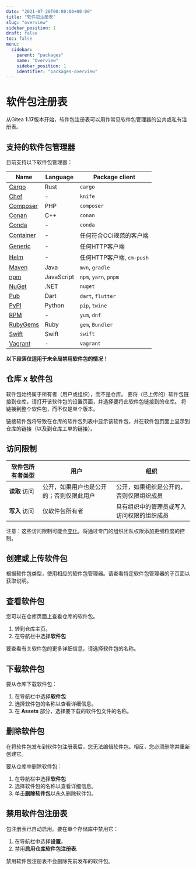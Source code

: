 ```yaml
---
date: "2021-07-20T00:00:00+00:00"
title: "软件包注册表"
slug: "overview"
sidebar_position: 1
draft: false
toc: false
menu:
  sidebar:
    parent: "packages"
    name: "Overview"
    sidebar_position: 1
    identifier: "packages-overview"
---
```


# 软件包注册表

从Gitea **1.17**版本开始，软件包注册表可以用作常见软件包管理器的公共或私有注册表。

## 支持的软件包管理器

目前支持以下软件包管理器：

| Name                                                          | Language   | Package client            |
| ------------------------------------------------------------- | ---------- | ------------------------- |
| [Cargo](packages/cargo.md)         | Rust       | `cargo`                   |
| [Chef](packages/chef.md)           | -          | `knife`                   |
| [Composer](packages/composer.md)   | PHP        | `composer`                |
| [Conan](packages/conan.md)         | C++        | `conan`                   |
| [Conda](packages/conda.md)         | -          | `conda`                   |
| [Container](packages/container.md) | -          | 任何符合OCI规范的客户端   |
| [Generic](packages/generic.md)     | -          | 任何HTTP客户端            |
| [Helm](packages/helm.md)           | -          | 任何HTTP客户端, `cm-push` |
| [Maven](packages/maven.md)         | Java       | `mvn`, `gradle`           |
| [npm](packages/npm.md)             | JavaScript | `npm`, `yarn`, `pnpm`     |
| [NuGet](packages/nuget.md)         | .NET       | `nuget`                   |
| [Pub](packages/pub.md)             | Dart       | `dart`, `flutter`         |
| [PyPI](packages/pypi.md)           | Python     | `pip`, `twine`            |
| [RPM](packages/rpm.md)             | -          | `yum`, `dnf`              |
| [RubyGems](packages/rubygems.md)   | Ruby       | `gem`, `Bundler`          |
| [Swift](packages/rubygems.md)      | Swift      | `swift`                   |
| [Vagrant](packages/vagrant.md)     | -          | `vagrant`                 |

**以下段落仅适用于未全局禁用软件包的情况！**

## 仓库 x 软件包

软件包始终属于所有者（用户或组织），而不是仓库。
要将（已上传的）软件包链接到仓库，请打开该软件包的设置页面，并选择要将此软件包链接到的仓库。
将链接到整个软件包，而不仅是单个版本。

链接软件包将导致在仓库的软件包列表中显示该软件包，并在软件包页面上显示到仓库的链接（以及到仓库工单的链接）。

## 访问限制

| 软件包所有者类型 | 用户                                     | 组织                                       |
| ---------------- | ---------------------------------------- | ------------------------------------------ |
| **读取** 访问    | 公开，如果用户也是公开的；否则仅限此用户 | 公开，如果组织是公开的，否则仅限组织成员   |
| **写入** 访问    | 仅软件包所有者                           | 具有组织中的管理员或写入访问权限的组织成员 |

注意：这些访问限制可能会[变化](https://github.com/go-gitea/gitea/issues/19270)，将通过专门的组织团队权限添加更细粒度的控制。

## 创建或上传软件包

根据软件包类型，使用相应的软件包管理器。请查看特定软件包管理器的子页面以获取说明。

## 查看软件包

您可以在仓库页面上查看仓库的软件包。

1. 转到仓库主页。
2. 在导航栏中选择**软件包**

要查看有关软件包的更多详细信息，请选择软件包的名称。

## 下载软件包

要从仓库下载软件包：

1. 在导航栏中选择**软件包**
2. 选择软件包的名称以查看详细信息。
3. 在 **Assets** 部分，选择要下载的软件包文件的名称。

## 删除软件包

在将软件包发布到软件包注册表后，您无法编辑软件包。相反，您必须删除并重新创建它。

要从仓库中删除软件包：

1. 在导航栏中选择**软件包**
2. 选择软件包的名称以查看详细信息。
3. 单击**删除软件包**以永久删除软件包。

## 禁用软件包注册表

包注册表已自动启用。要在单个存储库中禁用它：

1. 在导航栏中选择**设置**。
2. 禁用**启用仓库软件包注册表**.

禁用软件包注册表不会删除先前发布的软件包。
